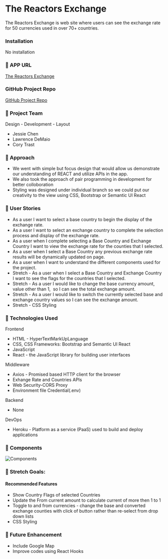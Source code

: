 #  **The Reactors Exchange**

The Reactors Exchange is web site where users can see the exchange rate for 50 currencies  used in over 70+ countries. 

### Installation

No installation

### &#x1F535; APP URL
<a href="http://reactors-exchange.herokuapp.com/" target="_blank">The Reactors Exchange</a>


### GitHub Project Repo
<a href="https://github.com/ctrast/project-3" target="_blank">GitHub Project Repo</a>

### &#x1F535; Project Team
Design - Development - Layout

<ul>
<li>Jessie Chen</li>
<li>Lawrence DeMaio</li>
<li>Cory Trast</li>
</ul>


### &#x1F535; Approach 
<ul>
<li>We went with simple but focus design that would allow us demonstrate our understanding of REACT and utilize APIs in the app. </li>

<li>We also took the approach of pair programming in development for better colloboration </li>

<li>Styling was designed under individual branch so we could put our creativity to the view using CSS, Bootstrap or 
Semantic UI React</li>
</ul>

### &#x1F535; User Stories
* As a user I want to select a base country to begin the display of the exchange rate.
* As a user I want to select an exchange country to complete the selection process and display of the exchange rate.
* As a user when I complete selecting a Base Country and Exchange Country I want to view the exchange rate for the counties that I selected.
* As a user when I select a Base Country any previous exchange rate results will be dynamically updated on page.
* As a user when I want to understand the different components used for the project.
* Stretch - As a user when I select a Base Country and Exchange Country I want to see the flags for the countries that I selected.
* Stretch - As a user I would like to change the base currency amount, value other than 1,  so I can see the total exchange amount.
* Stretch - As a user I would like to switch the currently selected base and exchange country values so I can see the exchange amount.
* Stretch - CSS Styling


### &#x1F535; **Technologies Used**


Frontend
<ul>
<li>HTML - HyperTextMarkUpLanguage </li>
<li>CSS, CSS Frameworks: Bootstrap and Semantic UI React </li>
<li>JavaScript </li>
<li>React - the JavaScript library for building user interfaces</li>
</ul>
Middleware
<ul>
<li>Axios - Promised based HTTP client for the browser</li>
<li>Exhange Rate and Countries APIs</li>
<li>Web Security-CORS Proxy</li>
<li>Environment file Credential(.env) </li>

</ul>
Backend
<ul>
<li>None</li>
</ul>

DevOps
<ul>
<li>Heroku - Platform as a service (PaaS) used to build and deploy applications</li>
</ul>

### &#x1F535; **Components**
![Components](https://github.com/ctrast/project-3/blob/master/public/Components.png)
 


### &#x1F535; Stretch Goals:
#### Recommended Features
* Show Country Flags of selected Countries
* Update the From current amount to calculate current of more then 1 to 1
*  Toggle to and from currencies - change the base and converted exchange counties with click of button rather than re-select from drop down lists
* CSS Styling 

### &#x1F535; Future Enhancement
<ul>
<li>Include Google Map</li>
<li>Improve codes using React Hooks</li>
</ul>

